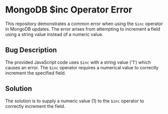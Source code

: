 # MongoDB $inc Operator Error
This repository demonstrates a common error when using the `$inc` operator in MongoDB updates. The error arises from attempting to increment a field using a string value instead of a numeric value.

## Bug Description
The provided JavaScript code uses `$inc` with a string value ('1') which causes an error.  The `$inc` operator requires a numerical value to correctly increment the specified field.

## Solution
The solution is to supply a numeric value (1) to the `$inc` operator to correctly increment the field.

